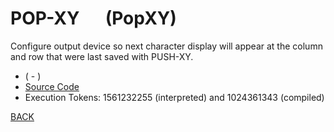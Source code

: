 # POP-XY &emsp; (PopXY)
Configure output device so next character display will appear at the column and row that were last saved with PUSH-XY.
* ( - )
* [Source Code](../words/amc_ext/PopXY.cs)
* Execution Tokens: 1561232255 (interpreted) and 1024361343 (compiled)


[BACK](builtins.md#PopXY)
